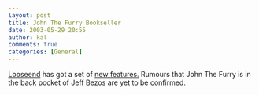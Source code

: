 ```yaml
---
layout: post
title: John The Furry Bookseller
date: 2003-05-29 20:55
author: kal
comments: true
categories: [General]
---
```

<a href="http://www.looseend.org/">Looseend</a> has got a set of <a title="LooseBlog" href="http://www.looseend.org/index.php?m=200305#186">new features.</a>
Rumours that John The Furry is in the back pocket of Jeff Bezos are yet to be confirmed.

